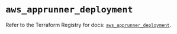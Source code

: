 # `aws_apprunner_deployment`

Refer to the Terraform Registry for docs: [`aws_apprunner_deployment`](https://registry.terraform.io/providers/hashicorp/aws/5.86.1/docs/resources/apprunner_deployment).
